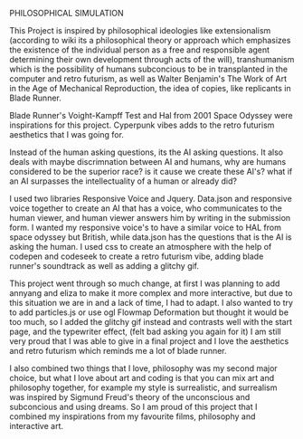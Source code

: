 
PHILOSOPHICAL SIMULATION

This Project is inspired by philosophical ideologies like extensionalism (according to wiki its a philosophical theory or
approach which emphasizes the existence of the individual person as a free and responsible agent determining their own development through acts of the will), transhumanism which is the possibility of humans subconcious to be in transplanted in the computer and retro futurism, as well as Walter Benjamin's The Work of Art in the Age of Mechanical Reproduction, the idea of copies, like replicants in Blade Runner.

Blade Runner's Voight-Kampff Test and Hal from 2001 Space Odyssey were inspirations for this project. Cyperpunk vibes adds to the retro futurism aesthetics that I was going for.

 Instead of the human asking questions, its the AI asking questions. It also deals with maybe discrimnation between AI and humans, why are humans considered to be the superior race? is it cause we create these AI's? what if an AI surpasses the intellectuality of a human or already did?

I used two libraries Responsive Voice and Jquery. Data.json and responsive voice together to create an AI that has a voice, who communicates to the human viewer, and human viewer answers him by writing in the submission form. I wanted my responsive voice's to have a similar voice to HAL from space odyssey but British, while data.json has the questions that is the AI is asking the human. I used css to create an atmosphere with the help of codepen and codeseek to create a retro futurism vibe, adding blade runner's soundtrack as well as adding a glitchy gif.

This project went through so much change, at first I was planning to add annyang and eliza to make it more complex and more
interactive, but due to this situation we are in and a lack of time, I had to adapt. I also wanted to try to add particles.js or use ogl Flowmap Deformation but thought it would be too much, so I added the glitchy gif instead and contrasts well with the start page, and  the typewriter effect, (felt bad asking you again for it) I am still very proud that I was able to give
in a final project and I love the aesthetics and retro futurism which reminds me a lot of blade runner.

I also combined two things that I love, philosophy was my second major choice, but what I love about art and coding is that
you can mix art and philosophy together, for example my style is surrealistic, and surrealism was inspired by Sigmund Freud's theory of the unconscious and subconcious and using dreams. So I am proud of this project that I combined my inspirations from my favourite films, philosophy and interactive art.
